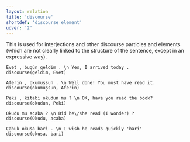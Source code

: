 ```yaml
---
layout: relation
title: 'discourse'
shortdef: 'discourse element'
udver: '2'
---
```


This is used for interjections and other discourse particles and elements
(which are not clearly linked to the structure of the sentence, except in an expressive way).

~~~ sdparse
Evet , bugün geldim . \n Yes, I arrived today .
discourse(geldim, Evet)
~~~

~~~ sdparse
Aferin , okumuşsun . \n Well done! You must have read it.
discourse(okumuşsun, Aferin)
~~~

~~~ sdparse
Peki , kitabı okudun mu ? \n OK, have you read the book?
discourse(okudun, Peki)
~~~

~~~ sdparse
Okudu mu acaba ? \n Did he\/she read (I wonder) ?
discourse(Okudu, acaba)
~~~

~~~ sdparse
Çabuk okusa bari . \n I wish he reads quickly 'bari'
discourse(okusa, bari)
~~~

